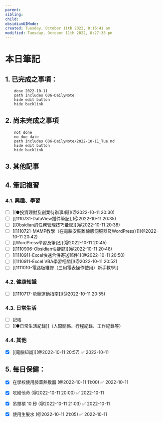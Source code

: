 ```yaml
---
parent: 
sibling: 
child: 
obsidianUIMode: 
created: Tuesday, October 11th 2022, 8:16:41 am
modified: Tuesday, October 11th 2022, 8:27:38 pm
---
```


# 本日筆記

## 1. 已完成之事項：
```tasks
	done 2022-10-11
	path includes 006-DailyNote
	hide edit button 
	hide backlink
```

## 2. 尚未完成之事項
```tasks
	not done
	no due date
	path includes 006-DailyNote/2022-10-11_Tue.md
	hide edit button 
	hide backlink
```

## 3. 其他記事

## 4. 筆記複習
### 4.1. 興趣、學習
- [ ] [[●投資理財及創業待辦事項]](@2022-10-11 20:30)
- [ ] [[1110731-DataView插件筆記]](@2022-10-11 20:35)
- [ ] [[Obsidian的任務管理技巧彙總]](@2022-10-11 20:38)
- [ ] [[1110721-MAMP教學（在電腦安裝離線版伺服器及WordPress）]](@2022-10-11 20:42)
- [ ] [[WordPress學習及筆記]](@2022-10-11 20:45)
- [ ] [[1110906-Obsidian快捷鍵]](@2022-10-11 20:48)
- [ ] [[1110911-Excel快速合併寄送郵件]](@2022-10-11 20:50)
- [ ] [[1110911-Excel VBA學習相關]](@2022-10-11 20:52)
- [ ] [[1111010-電路板維修（三用電表操作使用）新手教學]]

### 4.2. 健康知識
- [ ] [[1110717-能量運動指南]](@2022-10-11 20:55)

### 4.3. 日常生活
- [ ] 記帳
- [ ] [[●日常生活紀錄]]（人際關係、行程紀錄、工作紀錄等）

### 4.4. 其他
- [x] [[電腦知識]](@2022-10-11 20:57) ✅ 2022-10-11

## 5. 每日保健：
- [x] 在學校使用膝蓋熱敷器 (@2022-10-11 11:00) ✅ 2022-10-11
- [x] 吃維他命 (@2022-10-11 20:00) ✅ 2022-10-11
- [x] 吊單槓 10 秒 (@2022-10-11 21:03) ✅ 2022-10-11
- [x] 使用生髮水 (@2022-10-11 21:05) ✅ 2022-10-11


